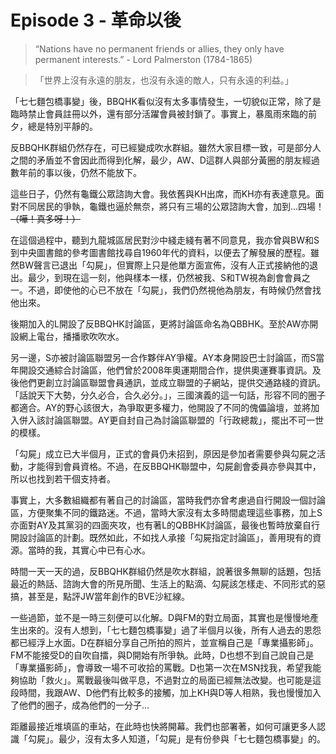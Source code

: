 # Episode 3 - 革命以後
> “Nations have no permanent friends or allies, they only have permanent interests.” - Lord Palmerston (1784-1865)

>「世界上沒有永遠的朋友，也沒有永遠的敵人，只有永遠的利益。」

「七七麵包橋事變」後，BBQHK看似沒有太多事情發生，一切貌似正常，除了是臨時禁止會員註冊以外，還有部分活躍會員被封鎖了。事實上，暴風雨來臨的前夕，總是特別平靜的。

反BBQHK群組仍然存在，可已經變成吹水群組。雖然大家目標一致，可是部分人之間的矛盾並不會因此而得到化解，最少，AW、D這群人與部分黃圈的朋友經過數年前的事以後，仍然不能放下。

這些日子，仍然有龜鐵公眾諮詢大會。我依舊與KH出席，而KH亦有表達意見。面對不同居民的爭執，龜鐵也逼於無奈，將只有三場的公眾諮詢大會，加到...四場！~~（嘩！真多呀！）~~

在這個過程中，聽到九龍城區居民對沙中綫走綫有著不同意見，我亦曾與BW和S到中央圖書館的參考圖書館找尋自1960年代的資料，以便去了解發展的歷程。雖然BW聲言已退出「勾屍」，但實際上只是他單方面宣佈，沒有人正式接納他的退出。最少，到現在這一刻，他與樣本一樣，仍然被我、S和TW視為創會會員之一。不過，即使他的心已不放在「勾屍」，我們仍然視他為朋友，有時候仍然會找他出來。

後期加入的L開設了反BBQHK討論區，更將討論區命名為QBBHK。至於AW亦開設網上電台，播播歌吹吹水。

另一邊，S亦被討論區聯盟另一合作夥伴AY爭權。AY本身開設巴士討論區，而S當年開設交通綜合討論區，他們曾於2008年奧運期間合作，提供奧運賽事資訊。及後他們更創立討論區聯盟會員通訊，並成立聯盟的子網站，提供交通路綫的資訊。「話說天下大勢，分久必合，合久必分。」，三國演義的這一句話，形容不同的圈子都適合。AY的野心該很大，為爭取更多權力，他開設了不同的傀儡論壇，並將加入併入該討論區聯盟。AY更自封自己為討論區聯盟的「行政總裁」，擺出不可一世的模樣。

「勾屍」成立已大半個月，正式的會員仍未招到，原因是參加者需要參與勾屍之活動，才能得到會員資格。不過，在反BBQHK聯盟中，勾屍創會委員亦參與其中，所以也找到若干個支持者。

事實上，大多數組織都有著自己的討論區，當時我們亦曾考慮過自行開設一個討論區，方便聚集不同的鐵路迷。不過，當時大家沒有太多時間處理這些事務，加上S亦面對AY及其黨羽的四面夾攻，也有著L的QBBHK討論區，最後也暫時放棄自行開設討論區的計劃。既然如此，不如找人承接「勾屍指定討論區」，善用現有的資源。當時的我，其實心中已有心水。

時間一天一天的過，反BBQHK群組仍然是吹水群組，說著很多無聊的話題，包括最近的熱話、諮詢大會的所見所聞、生活上的點滴、勾屍該怎樣走、不同形式的惡搞，甚至是，點評JW當年創作的BVE沙紅線。

一些過節，並不是一時三刻便可以化解。D與FM的對立局面，其實也是慢慢地產生出來的。沒有人想到，「七七麵包橋事變」過了半個月以後，所有人過去的恩怨都已經浮上水面。D在群組分享自己所拍的照片，並宣稱自己是「專業攝影師」。FM不能接受D的自吹自擂，與D開始有所爭執。此時，D也想不到自己說自己是「專業攝影師」，會導致一場不可收拾的罵戰。D也第一次在MSN找我，希望我能夠協助「救火」。罵戰最後叫做平息，不過對立的局面已經無法改變。也可能是這段時間，我跟AW、D他們有比較多的接觸，加上KH與D等人相熟，我也慢慢加入了他們的圈子，成為他們的一分子...

距離最接近堆填區的車站，在此時也快將開幕。我們也部署著，如何可讓更多人認識「勾屍」。最少，沒有太多人知道，「勾屍」是有份參與「七七麵包橋事變」的。
